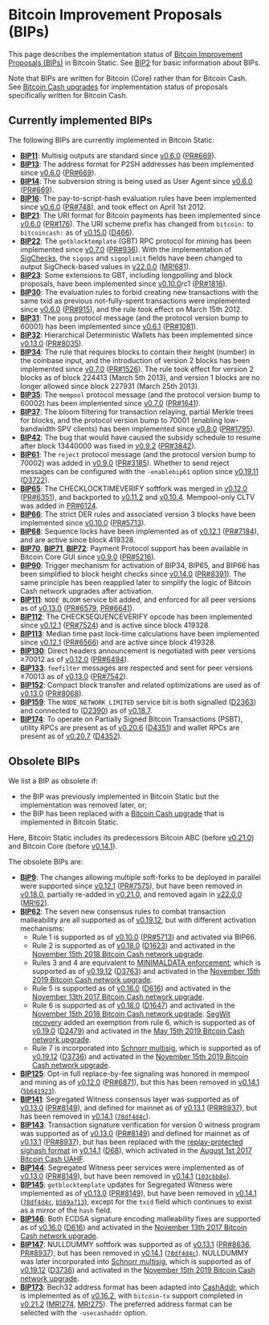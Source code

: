 Bitcoin Improvement Proposals (BIPs)
====================================

This page describes the implementation status of [Bitcoin Improvement Proposals (BIPs)](https://github.com/bitcoin/bips/blob/master/README.mediawiki) in Bitcoin Static. See [BIP2](https://github.com/bitcoin/bips/blob/master/bip-0002.mediawiki) for basic information about BIPs.

Note that BIPs are written for Bitcoin (Core) rather than for Bitcoin Cash. See [Bitcoin Cash upgrades](bch-upgrades.md) for implementation status of proposals specifically written for Bitcoin Cash.

Currently implemented BIPs
--------------------------

The following BIPs are currently implemented in Bitcoin Static:

* **[BIP11](https://github.com/bitcoin/bips/blob/master/bip-0011.mediawiki)**: Multisig outputs are standard since [v0.6.0](release-notes/release-notes-0.6.0.md) ([PR#669](https://github.com/bitcoin/bitcoin/pull/669)).
* **[BIP13](https://github.com/bitcoin/bips/blob/master/bip-0013.mediawiki)**: The address format for P2SH addresses has been implemented since [v0.6.0](release-notes/release-notes-0.6.0.md) ([PR#669](https://github.com/bitcoin/bitcoin/pull/669)).
* **[BIP14](https://github.com/bitcoin/bips/blob/master/bip-0014.mediawiki)**: The subversion string is being used as User Agent since [v0.6.0](release-notes/release-notes-0.6.0.md) ([PR#669](https://github.com/bitcoin/bitcoin/pull/669)).
* **[BIP16](https://github.com/bitcoin/bips/blob/master/bip-0016.mediawiki)**: The pay-to-script-hash evaluation rules have been implemented since [v0.6.0](release-notes/release-notes-0.6.0.md) ([PR#748](https://github.com/bitcoin/bitcoin/pull/748)), and took effect on April 1st 2012.
* **[BIP21](https://github.com/bitcoin/bips/blob/master/bip-0021.mediawiki)**: The URI format for Bitcoin payments has been implemented since [v0.6.0](release-notes/release-notes-0.6.0.md) ([PR#176](https://github.com/bitcoin/bitcoin/pull/176)). The URI scheme prefix has changed from `bitcoin:` to `bitcoincash:` as of [v0.15.0](release-notes/release-notes-0.15.0.md) ([D466](https://gitlab.com/bitcoin-cash-node/bitcoin-cash-node/-/commit/ca07bf33a79ff586d05634af8d31053512309466)).
* **[BIP22](https://github.com/bitcoin/bips/blob/master/bip-0022.mediawiki)**: The `getblocktemplate` (GBT) RPC protocol for mining has been implemented since [v0.7.0](release-notes/release-notes-0.7.0.md) ([PR#936](https://github.com/bitcoin/bitcoin/pull/936)). With the implementation of [SigChecks](https://upgradespecs.bitcoincashnode.org/2020-05-15-sigchecks/), the `sigops` and `sigoplimit` fields have been changed to output SigCheck-based values in [v22.0.0](release-notes/release-notes-22.0.0.md) ([MR!681](https://gitlab.com/bitcoin-cash-node/bitcoin-cash-node/-/merge_requests/681)).
* **[BIP23](https://github.com/bitcoin/bips/blob/master/bip-0023.mediawiki)**: Some extensions to GBT, including longpolling and block proposals, have been implemented since [v0.10.0](release-notes/release-notes-0.10.0.md)rc1 ([PR#1816](https://github.com/bitcoin/bitcoin/pull/1816)).
* **[BIP30](https://github.com/bitcoin/bips/blob/master/bip-0030.mediawiki)**: The evaluation rules to forbid creating new transactions with the same txid as previous not-fully-spent transactions were implemented since [v0.6.0](release-notes/release-notes-0.6.0.md) ([PR#915](https://github.com/bitcoin/bitcoin/pull/915)), and the rule took effect on March 15th 2012.
* **[BIP31](https://github.com/bitcoin/bips/blob/master/bip-0031.mediawiki)**: The `pong` protocol message (and the protocol version bump to 60001) has been implemented since [v0.6.1](release-notes/release-notes-0.6.1.md) ([PR#1081](https://github.com/bitcoin/bitcoin/pull/1081)).
* **[BIP32](https://github.com/bitcoin/bips/blob/master/bip-0032.mediawiki)**: Hierarchical Deterministic Wallets has been implemented since [v0.13.0](release-notes/release-notes-0.13.0.md) ([PR#8035](https://github.com/bitcoin/bitcoin/pull/8035)).
* **[BIP34](https://github.com/bitcoin/bips/blob/master/bip-0034.mediawiki)**: The rule that requires blocks to contain their height (number) in the coinbase input, and the introduction of version 2 blocks has been implemented since [v0.7.0](release-notes/release-notes-0.7.0.md) ([PR#1526](https://github.com/bitcoin/bitcoin/pull/1526)). The rule took effect for version 2 blocks as of block 224413 (March 5th 2013), and version 1 blocks are no longer allowed since block 227931 (March 25th 2013).
* **[BIP35](https://github.com/bitcoin/bips/blob/master/bip-0035.mediawiki)**: The `mempool` protocol message (and the protocol version bump to 60002) has been implemented since [v0.7.0](release-notes/release-notes-0.7.0.md) ([PR#1641](https://github.com/bitcoin/bitcoin/pull/1641)).
* **[BIP37](https://github.com/bitcoin/bips/blob/master/bip-0037.mediawiki)**: The bloom filtering for transaction relaying, partial Merkle trees for blocks, and the protocol version bump to 70001 (enabling low-bandwidth SPV clients) has been implemented since [v0.8.0](release-notes/release-notes-0.8.0.md) ([PR#1795](https://github.com/bitcoin/bitcoin/pull/1795)).
* **[BIP42](https://github.com/bitcoin/bips/blob/master/bip-0042.mediawiki)**: The bug that would have caused the subsidy schedule to resume after block 13440000 was fixed in [v0.9.2](release-notes/release-notes-0.9.2.md) ([PR#3842](https://github.com/bitcoin/bitcoin/pull/3842)).
* **[BIP61](https://github.com/bitcoin/bips/blob/master/bip-0061.mediawiki)**: The `reject` protocol message (and the protocol version bump to 70002) was added in [v0.9.0](release-notes/release-notes-0.9.0.md) ([PR#3185](https://github.com/bitcoin/bitcoin/pull/3185)). Whether to send reject messages can be configured with the `-enablebip61` option since [v0.19.11](release-notes/release-notes-0.19.11.md) ([D3722](https://gitlab.com/bitcoin-cash-node/bitcoin-cash-node/-/commit/c01807916050ff6b6afe7a55ec9fe6311981263a)).
* **[BIP65](https://github.com/bitcoin/bips/blob/master/bip-0065.mediawiki)**: The CHECKLOCKTIMEVERIFY softfork was merged in [v0.12.0](release-notes/release-notes-0.12.0.md) ([PR#6351](https://github.com/bitcoin/bitcoin/pull/6351)), and backported to [v0.11.2](release-notes/release-notes-0.11.2.md) and [v0.10.4](release-notes/release-notes-0.10.4.md). Mempool-only CLTV was added in [PR#6124](https://github.com/bitcoin/bitcoin/pull/6124).
* **[BIP66](https://github.com/bitcoin/bips/blob/master/bip-0066.mediawiki)**: The strict DER rules and associated version 3 blocks have been implemented since [v0.10.0](release-notes/release-notes-0.10.0.md) ([PR#5713](https://github.com/bitcoin/bitcoin/pull/5713)).
* **[BIP68](https://github.com/bitcoin/bips/blob/master/bip-0068.mediawiki)**: Sequence locks have been implemented as of [v0.12.1](release-notes/release-notes-0.12.1.md) ([PR#7184](https://github.com/bitcoin/bitcoin/pull/7184)), and are active since block 419328.
* **[BIP70](https://github.com/bitcoin/bips/blob/master/bip-0070.mediawiki)**, **[BIP71](https://github.com/bitcoin/bips/blob/master/bip-0071.mediawiki)**, **[BIP72](https://github.com/bitcoin/bips/blob/master/bip-0072.mediawiki)**: Payment Protocol support has been available in Bitcoin Core GUI since [v0.9.0](release-notes/release-notes-0.9.0.md) ([PR#5216](https://github.com/bitcoin/bitcoin/pull/5216)).
* **[BIP90](https://github.com/bitcoin/bips/blob/master/bip-0090.mediawiki)**: Trigger mechanism for activation of BIP34, BIP65, and BIP66 has been simplified to block height checks since [v0.14.0](release-notes/release-notes-0.14.0.md) ([PR#8391](https://github.com/bitcoin/bitcoin/pull/8391)). The same principle has been reapplied later to simplify the logic of Bitcoin Cash network upgrades after activation.
* **[BIP111](https://github.com/bitcoin/bips/blob/master/bip-0111.mediawiki)**: `NODE_BLOOM` service bit added, and enforced for all peer versions as of [v0.13.0](release-notes/release-notes-0.13.0.md) ([PR#6579](https://github.com/bitcoin/bitcoin/pull/6579), [PR#6641](https://github.com/bitcoin/bitcoin/pull/6641)).
* **[BIP112](https://github.com/bitcoin/bips/blob/master/bip-0112.mediawiki)**: The CHECKSEQUENCEVERIFY opcode has been implemented since [v0.12.1](release-notes/release-notes-0.12.1.md) ([PR#7524](https://github.com/bitcoin/bitcoin/pull/7524)) and is active since block 419328.
* **[BIP113](https://github.com/bitcoin/bips/blob/master/bip-0113.mediawiki)**: Median time past lock-time calculations have been implemented since [v0.12.1](release-notes/release-notes-0.12.1.md) ([PR#6566](https://github.com/bitcoin/bitcoin/pull/6566)) and are active since block 419328.
* **[BIP130](https://github.com/bitcoin/bips/blob/master/bip-0130.mediawiki)**: Direct headers announcement is negotiated with peer versions ≥70012 as of [v0.12.0](release-notes/release-notes-0.12.0.md) ([PR#6494](https://github.com/bitcoin/bitcoin/pull/6494)).
* **[BIP133](https://github.com/bitcoin/bips/blob/master/bip-0133.mediawiki)**: `feefilter` messages are respected and sent for peer versions ≥70013 as of [v0.13.0](release-notes/release-notes-0.13.0.md) ([PR#7542](https://github.com/bitcoin/bitcoin/pull/7542)).
* **[BIP152](https://github.com/bitcoin/bips/blob/master/bip-0152.mediawiki)**: Compact block transfer and related optimizations are used as of [v0.13.0](release-notes/release-notes-0.13.0.md) ([PR#8068](https://github.com/bitcoin/bitcoin/pull/8068)).
* **[BIP159](https://github.com/bitcoin/bips/blob/master/bip-0159.mediawiki)**: The `NODE_NETWORK_LIMITED` service bit is both signalled ([D2363](https://gitlab.com/bitcoin-cash-node/bitcoin-cash-node/-/commit/00fa5cd2962e5d0ded4dc2352f45f8b29504d06c)) and connected to ([D2390](https://gitlab.com/bitcoin-cash-node/bitcoin-cash-node/-/commit/7a1e39e8364c4f06ba83e6e091cbc91f75ad7d05)) as of [v0.18.7](release-notes/release-notes-0.18.7.md).
* **[BIP174](https://github.com/bitcoin/bips/blob/master/bip-0174.mediawiki)**: To operate on Partially Signed Bitcoin Transactions (PSBT), utility RPCs are present as of [v0.20.6](release-notes/release-notes-0.20.6.md) ([D4351](https://gitlab.com/bitcoin-cash-node/bitcoin-cash-node/-/commit/6e5278d366157ba51890cdb77602b253a8b7c0b9)) and wallet RPCs are present as of [v0.20.7](release-notes/release-notes-0.20.7.md) ([D4352](https://gitlab.com/bitcoin-cash-node/bitcoin-cash-node/-/commit/f25d2ad300d902f1e99ffaf7ff0037bbc586b44b)).

Obsolete BIPs
-------------

We list a BIP as obsolete if:

* the BIP was previously implemented in Bitcoin Static but the implementation was removed later, or;
* the BIP has been replaced with a [Bitcoin Cash upgrade](bch-upgrades.md) that is implemented in Bitcoin Static.

Here, Bitcoin Static includes its predecessors Bitcoin ABC (before [v0.21.0](release-notes/release-notes-0.21.0.md)) and Bitcoin Core (before [v0.14.1](release-notes/release-notes-0.14.1.md)).

The obsolete BIPs are:

* **[BIP9](https://github.com/bitcoin/bips/blob/master/bip-0009.mediawiki)**: The changes allowing multiple soft-forks to be deployed in parallel were supported since [v0.12.1](release-notes/release-notes-0.12.1.md)  ([PR#7575](https://github.com/bitcoin/bitcoin/pull/7575)), but have been removed in [v0.18.0](release-notes/release-notes-0.18.0.md), partially re-added in [v0.21.0](release-notes/release-notes-0.21.0.md), and removed again in [v22.0.0](release-notes/release-notes-22.0.0.md) ([MR!62](https://gitlab.com/bitcoin-cash-node/bitcoin-cash-node/-/merge_requests/62)).
* **[BIP62](https://github.com/bitcoin/bips/blob/master/bip-0062.mediawiki)**: The seven new consensus rules to combat transaction malleability are all supported as of [v0.19.12](release-notes/release-notes-0.19.12.md), but with different activation mechanisms:
    * Rule 1 is supported as of [v0.10.0](release-notes/release-notes-0.10.0.md) ([PR#5713](https://github.com/bitcoin/bitcoin/pull/5713)) and activated via BIP66.
    * Rule 2 is supported as of [v0.18.0](release-notes/release-notes-0.18.0.md) ([D1623](https://gitlab.com/bitcoin-cash-node/bitcoin-cash-node/-/commit/4714cd3622565b35d08fa71d932482ad760cc0ba)) and activated in the [November 15th 2018 Bitcoin Cash network upgrade](https://upgradespecs.bitcoincashnode.org/2018-nov-upgrade/).
    * Rules 3 and 4 are equivalent to [MINIMALDATA enforcement](https://upgradespecs.bitcoincashnode.org/2019-11-15-minimaldata/), which is supported as of [v0.19.12](release-notes/release-notes-0.19.12.md) ([D3763](https://gitlab.com/bitcoin-cash-node/bitcoin-cash-node/-/commit/38d64b15884bcc0cd2e84ecc7c0fd9b3d2a50930)) and activated in the [November 15th 2019 Bitcoin Cash network upgrade](https://upgradespecs.bitcoincashnode.org/2019-11-15-upgrade/).
    * Rule 5 is supported as of [v0.16.0](release-notes/release-notes-0.16.0.md) ([D616](https://gitlab.com/bitcoin-cash-node/bitcoin-cash-node/-/commit/aeb72d7f3c737947090884390fbe28d00e4e0621)) and activated in the [November 13th 2017 Bitcoin Cash network upgrade](https://upgradespecs.bitcoincashnode.org/nov-13-hardfork-spec/).
    * Rule 6 is supported as of [v0.18.0](release-notes/release-notes-0.18.0.md) ([D1647](https://gitlab.com/bitcoin-cash-node/bitcoin-cash-node/-/commit/073d453b4ae71b0744e4b1b723066373a3b80acb)) and activated in the [November 15th 2018 Bitcoin Cash network upgrade](https://upgradespecs.bitcoincashnode.org/2018-nov-upgrade/). [SegWit recovery](https://upgradespecs.bitcoincashnode.org/2019-05-15-segwit-recovery/) added an exemption from rule 6, which is supported as of [v0.19.0](release-notes/release-notes-0.19.0.md) ([D2479](https://gitlab.com/bitcoin-cash-node/bitcoin-cash-node/-/commit/f19955048697770a9743458f823a6c84d8140ac4)) and activated in the [May 15th 2019 Bitcoin Cash network upgrade](https://upgradespecs.bitcoincashnode.org/2019-05-15-upgrade/).
    * Rule 7 is incorporated into [Schnorr multisig](https://upgradespecs.bitcoincashnode.org/2019-11-15-schnorrmultisig/), which is supported as of [v0.19.12](release-notes/release-notes-0.19.12.md) ([D3736](https://gitlab.com/bitcoin-cash-node/bitcoin-cash-node/-/commit/2a1e1d244b1b31ac5b4a800bf085578b85a6af9f)) and activated in the [November 15th 2019 Bitcoin Cash network upgrade](https://upgradespecs.bitcoincashnode.org/2019-11-15-upgrade/).
* **[BIP125](https://github.com/bitcoin/bips/blob/master/bip-0125.mediawiki)**: Opt-in full replace-by-fee signaling was honored in mempool and mining as of [v0.12.0](release-notes/release-notes-0.12.0.md) ([PR#6871](https://github.com/bitcoin/bitcoin/pull/6871)), but this has been removed in [v0.14.1](release-notes/release-notes-0.14.1.md) ([`5b641923`](https://gitlab.com/bitcoin-cash-node/bitcoin-cash-node/-/commit/5b6419234d530b661977ec5b3960473c23a9e3fc)).
* **[BIP141](https://github.com/bitcoin/bips/blob/master/bip-0141.mediawiki)**: Segregated Witness consensus layer was supported as of [v0.13.0](release-notes/release-notes-0.13.0.md) ([PR#8149](https://github.com/bitcoin/bitcoin/pull/8149)), and defined for mainnet as of [v0.13.1](release-notes/release-notes-0.13.1.md) ([PR#8937](https://github.com/bitcoin/bitcoin/pull/8937)), but has been removed in [v0.14.1](release-notes/release-notes-0.14.1.md) ([`78df4d4c`](https://gitlab.com/bitcoin-cash-node/bitcoin-cash-node/-/commit/78df4d4c045956c17b79e290133e7788f2d2ff7b)).
* **[BIP143](https://github.com/bitcoin/bips/blob/master/bip-0143.mediawiki)**: Transaction signature verification for version 0 witness program was supported as of [v0.13.0](release-notes/release-notes-0.13.0.md) ([PR#8149](https://github.com/bitcoin/bitcoin/pull/8149)) and defined for mainnet as of [v0.13.1](release-notes/release-notes-0.13.1.md) ([PR#8937](https://github.com/bitcoin/bitcoin/pull/8937)), but has been replaced with the [replay-protected sighash format](https://upgradespecs.bitcoincashnode.org/replay-protected-sighash/) in [v0.14.1](release-notes/release-notes-0.14.1.md) ([D68](https://gitlab.com/bitcoin-cash-node/bitcoin-cash-node/-/commit/db6218a119dda2ed09d42bb45e44abff9810d7ec#4991ff4d3409dea6845eb786eea9b14f5b78b1cd)), which activated in the [August 1st 2017 Bitcoin Cash UAHF](https://upgradespecs.bitcoincashnode.org/uahf-technical-spec/).
* **[BIP144](https://github.com/bitcoin/bips/blob/master/bip-0144.mediawiki)**: Segregated Witness peer services were implemented as of [v0.13.0](release-notes/release-notes-0.13.0.md) ([PR#8149](https://github.com/bitcoin/bitcoin/pull/8149)), but have been removed in [v0.14.1](release-notes/release-notes-0.14.1.md) ([`103cbb8e`](https://gitlab.com/bitcoin-cash-node/bitcoin-cash-node/-/commit/103cbb8e035745e9303350d57d85b32c1330cdf5)).
* **[BIP145](https://github.com/bitcoin/bips/blob/master/bip-0145.mediawiki)**: `getblocktemplate` updates for Segregated Witness were implemented as of [v0.13.0](release-notes/release-notes-0.13.0.md) ([PR#8149](https://github.com/bitcoin/bitcoin/pull/8149)), but have been removed in [v0.14.1](release-notes/release-notes-0.14.1.md) ([`78df4d4c`](https://gitlab.com/bitcoin-cash-node/bitcoin-cash-node/-/commit/78df4d4c045956c17b79e290133e7788f2d2ff7b), [`b569a713`](https://gitlab.com/bitcoin-cash-node/bitcoin-cash-node/-/commit/b569a7134199f898098b736341ef8bb4cceb6d11)), except for the `txid` field which continues to exist as a mirror of the `hash` field.
* **[BIP146](https://github.com/bitcoin/bips/blob/master/bip-0146.mediawiki)**: Both ECDSA signature encoding malleability fixes are supported as of [v0.16.0](release-notes/release-notes-0.16.0.md) ([D616](https://gitlab.com/bitcoin-cash-node/bitcoin-cash-node/-/commit/aeb72d7f3c737947090884390fbe28d00e4e0621)) and activated in the [November 13th 2017 Bitcoin Cash network upgrade](https://upgradespecs.bitcoincashnode.org/nov-13-hardfork-spec/).
* **[BIP147](https://github.com/bitcoin/bips/blob/master/bip-0147.mediawiki)**: NULLDUMMY softfork was supported as of [v0.13.1](release-notes/release-notes-0.13.1.md) ([PR#8636](https://github.com/bitcoin/bitcoin/pull/8636), [PR#8937](https://github.com/bitcoin/bitcoin/pull/8937)), but has been removed in [v0.14.1](release-notes/release-notes-0.14.1.md) ([`78df4d4c`](https://gitlab.com/bitcoin-cash-node/bitcoin-cash-node/-/commit/78df4d4c045956c17b79e290133e7788f2d2ff7b)). NULLDUMMY was later incorporated into [Schnorr multisig](https://upgradespecs.bitcoincashnode.org/2019-11-15-schnorrmultisig/), which is supported as of [v0.19.12](release-notes/release-notes-0.19.12.md) ([D3736](https://gitlab.com/bitcoin-cash-node/bitcoin-cash-node/-/commit/2a1e1d244b1b31ac5b4a800bf085578b85a6af9f)) and activated in the [November 15th 2019 Bitcoin Cash network upgrade](https://upgradespecs.bitcoincashnode.org/2019-11-15-upgrade/).
* **[BIP173](https://github.com/bitcoin/bips/blob/master/bip-0173.mediawiki)**: Bech32 address format has been adapted into [CashAddr](https://upgradespecs.bitcoincashnode.org/cashaddr/), which is implemented as of [v0.16.2](release-notes/release-notes-0.16.2.md), with `bitcoin-tx` support completed in [v0.21.2](release-notes/release-notes-0.21.2.md) ([MR!274](https://gitlab.com/bitcoin-cash-node/bitcoin-cash-node/-/merge_requests/274), [MR!275](https://gitlab.com/bitcoin-cash-node/bitcoin-cash-node/-/merge_requests/275)). The preferred address format can be selected with the `-usecashaddr` option.

